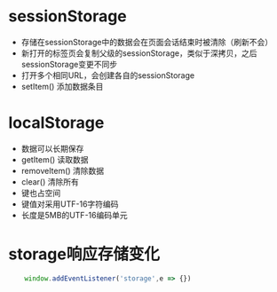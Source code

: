 # sessionStorage
- 存储在sessionStorage中的数据会在页面会话结束时被清除（刷新不会）
- 新打开的标签页会复制父级的sessionStorage，类似于深拷贝，之后sessionStorage变更不同步
- 打开多个相同URL，会创建各自的sessionStorage
- setItem() 添加数据条目

# localStorage
- 数据可以长期保存
- getItem() 读取数据
- removeItem()  清除数据
- clear()   清除所有
- 键也占空间
- 键值对采用UTF-16字符编码
- 长度是5MB的UTF-16编码单元

# storage响应存储变化
```js
    window.addEventListener('storage',e => {})
```